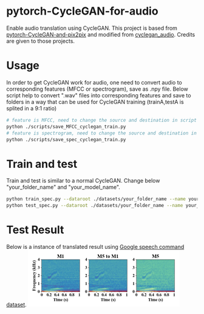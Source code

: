 # pytorch-CycleGAN-for-audio
Enable audio translation using CycleGAN. This project is based from [pytorch-CycleGAN-and-pix2pix](https://github.com/junyanz/pytorch-CycleGAN-and-pix2pix/blob/master/README.md) and modified from [cyclegan_audio](https://github.com/vicpc00/cyclegan_audio). Credits are given to those projects.

# Usage
In order to get CycleGAN work for audio, one need to convert audio to corresponding features (MFCC or spectrogram), save as .npy file. Below script help to convert ".wav" files into corresponding features
and save to folders in a way that can be used for CycleGAN training (trainA,testA is splited in a 9:1 ratio)
```bash
# feature is MFCC, need to change the source and destination in script
python ./scripts/save_MFCC_cyclegan_train.py
# feature is spectrogram, need to change the source and destination in script
python ./scripts/save_spec_cyclegan_train.py
```
# Train and test
Train and test is similar to a normal CycleGAN. Change below "your_folder_name" and "your_model_name".
```bash
python train_spec.py --dataroot ./datasets/your_folder_name --name your_model_name --model cycle_gan --gpu_ids 0 --dataset_mode unaligned_spec
python test_spec.py --dataroot ./datasets/your_folder_name --name your_model_name --model cycle_gan
```
# Test Result
Below is a instance of translated result using [Google speech command dataset](http://download.tensorflow.org/data/speech_commands_v0.01.tar.gz).
<img src='imgs/translate_exp.jpg' width='400px'/>
